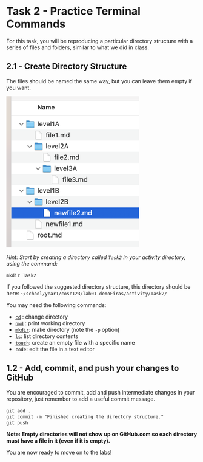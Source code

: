 # Task 2 - Practice Terminal Commands

For this task, you will be reproducing a particular directory structure with a series of files and folders, similar to what we did in class.

## 2.1 - Create Directory Structure

The files should be named the same way, but you can leave them empty if you want.

<img src="../images/dir.png" width="350px">

*Hint: Start by creating a directory called `Task2` in your activity directory, using the command:*

```
mkdir Task2
```

If you followed the suggested directory structure, this directory should be here: `~/school/year1/cosc123/lab01-demoFiras/activity/Task2/`

You may need the following commands:

- [`cd`](https://man7.org/linux/man-pages/man1/cd.1p.html) : change directory
- [`pwd`](https://man7.org/linux/man-pages/man1/pwd.1.html) : print working directory
- [`mkdir`](https://man7.org/linux/man-pages/man1/mkdir.1.html): make directory (note the `-p` option)
- [`ls`](https://man7.org/linux/man-pages/man1/ls.1.html): list directory contents
- [`touch`](https://man7.org/linux/man-pages/man1/touch.1.html): create an empty file with a specific name
- `code`: edit the file in a text editor

## 1.2 - Add, commit, and push your changes to GitHub

You are encouraged to commit, add and push intermediate changes in your repository, just remember to add a useful commit message.

```
git add .
git commit -m "Finished creating the directory structure."
git push
```

**Note: Empty directories will not show up on GitHub.com so each directory must have a file in it (even if it is empty).**

You are now ready to move on to the labs!